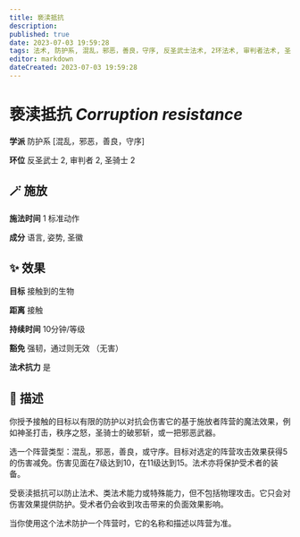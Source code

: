 ```yaml
---
title: 亵渎抵抗
description: 
published: true
date: 2023-07-03 19:59:28
tags: 法术, 防护系, 混乱，邪恶，善良，守序, 反圣武士法术, 2环法术, 审判者法术, 圣骑士法术
editor: markdown
dateCreated: 2023-07-03 19:59:28
---
```


# **亵渎抵抗** *Corruption resistance*

**学派** 防护系 \[混乱，邪恶，善良，守序\] 

**环位** 反圣武士 2, 审判者 2, 圣骑士 2

## 🪄 施放

**施法时间** 1 标准动作

**成分** 语言, 姿势, 圣徽

## ✨ 效果 

**目标** 接触到的生物 

**距离** 接触  

**持续时间** 10分钟/等级 

**豁免** 强韧，通过则无效 （无害）

**法术抗力** 是

## 📖 描述

你授予接触的目标以有限的防护以对抗会伤害它的基于施放者阵营的魔法效果，例如神圣打击，秩序之怒，圣骑士的破邪斩，或一把邪恶武器。

选一个阵营类型：混乱，邪恶，善良，或守序。目标对选定的阵营攻击效果获得5的伤害减免。伤害见面在7级达到10，在11级达到15。法术亦将保护受术者的装备。

受亵渎抵抗可以防止法术、类法术能力或特殊能力，但不包括物理攻击。它只会对伤害效果提供防护。受术者仍会收到攻击带来的负面效果影响。

当你使用这个法术防护一个阵营时，它的名称和描述以阵营为准。
    